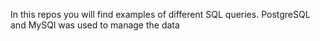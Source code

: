 In this repos you will find examples of different SQL queries. PostgreSQL and MySQl was used to manage the data